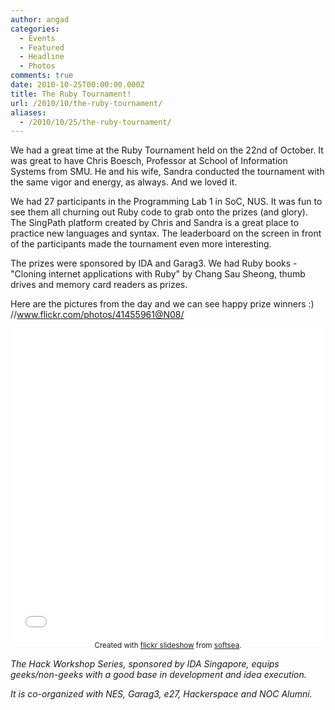 ```yaml
---
author: angad
categories:
  - Events
  - Featured
  - Headline
  - Photos
comments: true
date: 2010-10-25T00:00:00.000Z
title: The Ruby Tournament!
url: /2010/10/the-ruby-tournament/
aliases:
  - /2010/10/25/the-ruby-tournament/
---
```


We had a great time at the Ruby Tournament held on the 22nd of October. It was great to have Chris Boesch, Professor at School of Information Systems from SMU. He and his wife, Sandra conducted the tournament with the same vigor and energy, as always. And we loved it.

We had 27 participants in the Programming Lab 1 in SoC, NUS. It was fun to see them all churning out Ruby code to grab onto the prizes (and glory). The SingPath platform created by Chris and Sandra is a great place to practice new languages and syntax. The leaderboard on the screen in front of the participants made the tournament even more interesting.

The prizes were sponsored by IDA and Garag3. We had Ruby books - "Cloning internet applications with Ruby" by Chang Sau Sheong, thumb drives and memory card readers as prizes.

Here are the pictures from the day and we can see happy prize winners :)
//www.flickr.com/photos/41455961@N08/

<iframe align="center" src="//www.flickr.com/slideShow/index.gne?user_id=41455961@N08" width="500" height="500" frameBorder="0" scrolling="no"></iframe><br /><center><small>Created with <a href="//www.flickrslideshow.com">flickr slideshow</a> from <a href="//www.softsea.com">softsea</a>.</small></center>


<em>The Hack Workshop Series, sponsored by IDA Singapore, equips geeks/non-geeks with a good base in development and idea execution.

It is co-organized with NES, Garag3, e27, Hackerspace and NOC Alumni.</em>
